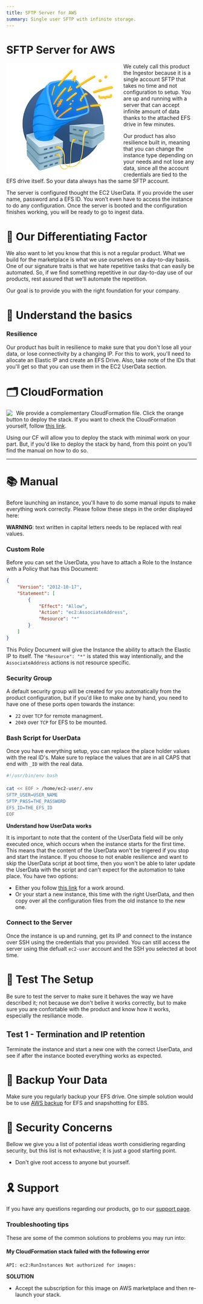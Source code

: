 ```yaml
---
title: SFTP Server for AWS
summary: Single user SFTP with infinite storage.
---
```


# SFTP Server for AWS

<img align="left" style="float: left; margin: 0 10px 0 0;" src="https://github.com/0x4447-office/0x4447_webpage_documentation/blob/master/docs/img/assets/sftp-single-user.jpg?raw=true">

We cutely call this product the Ingestor because it is a single account SFTP that takes no time and not configuration to setup. You are up and running with a server that can accept infinite amount of data thanks to the attached EFS drive in few minutes.

Our product has also resilience built in, meaning that you can change the instance type depending on your needs and not lose any data, since all the account credentials are tied to the EFS drive itself. So your data always has the same SFTP account. 

The server is configured thought the EC2 UserData. If you provide the user name, password and a EFS ID. You won’t even have to access the instance to do any configuration. Once the server is booted and the configuration finishes working, you will be ready to go to ingest data. 

# 📍 Our Differentiating Factor

We also want to let you know that this is not a regular product. What we build for the marketplace is what we use ourselves on a day-to-day basis. One of our signature traits is that we hate repetitive tasks that can easily be automated. So, if we find something repetitive in our day-to-day use of our products, rest assured that we'll automate the repetition.

Our goal is to provide you with the right foundation for your company.

# 📜 Understand the basics

### Resilience

Our product has built in resilience to make sure that you don't lose all your data, or lose connectivity by a changing IP. For this to work, you'll need to allocate an Elastic IP and create an EFS Drive. Also, take note of the IDs that you'll get so that you can use them in the EC2 UserData section.

# 🗂 CloudFormation

<a target="_blank" href="https://console.aws.amazon.com/cloudformation/home#/stacks/new?stackName=zer0x4447-SFTP-Single-User&templateURL=https://s3.amazonaws.com/0x4447-drive-cloudformation/sftp-single-user-server.json">
<img align="left" style="float: left; margin: 0 10px 0 0;" src="https://s3.amazonaws.com/cloudformation-examples/cloudformation-launch-stack.png"></a>

We provide a complementary CloudFormation file. Click the orange button to deploy the stack. If you want to check the CloudFormation yourself, follow [this link](https://s3.amazonaws.com/0x4447-drive-cloudformation/sftp-single-user-server.json).

Using our CF will allow you to deploy the stack with minimal work on your part. But, if you'd like to deploy the stack by hand, from this point on you'll find the manual on how to do so.

---

# 📚  Manual

Before launching an instance, you'll have to do some manual inputs to make everything work correctly. Please follow these steps in the order displayed here:

**WARNING**: text written in capital letters needs to be replaced with real values.

### Custom Role

Before you can set the UserData, you have to attach a Role to the Instance with a Policy that has this Document:

```json
{
	"Version": "2012-10-17",
	"Statement": [
		{
			"Effect": "Allow",
			"Action": "ec2:AssociateAddress",
			"Resource": "*"
		}
	]
}
```

This Policy Document will give the Instance the ability to attach the Elastic IP to itself. The `"Resource": "*"` is stated this way intentionally, and the `AssociateAddress` actions is not resource specific.

### Security Group

A default security group will be created for you automatically from the product configuration, but if you'd like to make one by hand, you need to have one of these ports open towards the instance:

- `22` over `TCP` for remote managment.
- `2049` over `TCP` for EFS to be mounted.

### Bash Script for UserData

Once you have everything setup, you can replace the place holder values with the real ID's. Make sure to replace the values that are in all CAPS that end with `_ID` with the real data.

```bash
#!/usr/bin/env bash

cat << EOF > /home/ec2-user/.env
SFTP_USER=USER_NAME
SFTP_PASS=THE_PASSWORD
EFS_ID=THE_EFS_ID
EOF
```

**Understand how UserData works**

It is important to note that the content of the UserData field will be only executed once, which occurs when the instance starts for the first time. This means that the content of the UserData won't be trigered if you stop and start the instance. If you choose to not enable resilience and want to skip the UserData script at boot time, then you won't be able to later update the UserData with the script and can't expect for the automation to take place. You have two options: 

- Either you follow [this link](https://aws.amazon.com/premiumsupport/knowledge-center/execute-user-data-ec2/) for a work around.
- Or your start a new instance, this time with the right UserData, and then copy over all the configuration files from the old instance to the new one.

### Connect to the Server

Once the instance is up and running, get its IP and connect to the instance over SSH using the credentials that you provided. You can still access the server using thie defualt `ec2-user` account and the SSH you selected at boot time.

# 🚨 Test The Setup

Be sure to test the server to make sure it behaves the way we have described it; not because we don't belive it works correctly, but to make sure you are confortable with the product and know how it works, especially the resiliance mode.

## Test 1 - Termination and IP retention

Terminate the instance and start a new one with the correct UserData, and see if after the instance booted everything works as expected.

# 💾 Backup Your Data

Make sure you regularly backup your EFS drive. One simple solution would be to use [AWS backup](https://aws.amazon.com/backup/) for EFS and snapshotting for EBS.

# 🔔 Security Concerns

Bellow we give you a list of potential ideas worth considiering regarding security, but this list is not exhaustive; it is just a good starting point.

- Don't give root access to anyone but yourself.

# 🎗 Support 

If you have any questions regarding our products, go to our [support page](https://support.0x4447.com/).

### Troubleshooting tips

These are some of the common solutions to problems you may run into:

#### My CloudFormation stack failed with the following error

```
API: ec2:RunInstances Not authorized for images:
```

**SOLUTION**

- Accept the subscription for this image on AWS marketplace and then re-launch your stack.